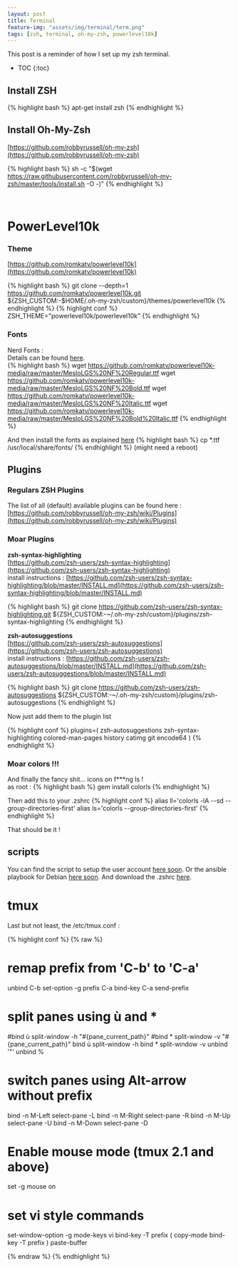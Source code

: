```yaml
---
layout: post
title: Terminal
feature-img: "assets/img/terminal/term.png"
tags: [zsh, terminal, oh-my-zsh, powerlevel10k]
---
```




This post is a reminder of how I set up my zsh terminal.

* TOC
  {:toc}

## Install ZSH

{% highlight bash %}
apt-get install zsh
{% endhighlight %}
<br>

## Install Oh-My-Zsh

[https://github.com/robbyrussell/oh-my-zsh](https://github.com/robbyrussell/oh-my-zsh)

{% highlight bash %}
sh -c "$(wget https://raw.githubusercontent.com/robbyrussell/oh-my-zsh/master/tools/install.sh -O -)"
{% endhighlight %}

<br>

# PowerLevel10k

### Theme
[https://github.com/romkatv/powerlevel10k](https://github.com/romkatv/powerlevel10k)

{% highlight bash %}
git clone --depth=1 https://github.com/romkatv/powerlevel10k.git ${ZSH_CUSTOM:-$HOME/.oh-my-zsh/custom}/themes/powerlevel10k
{% endhighlight %}
{% highlight conf %}
ZSH_THEME="powerlevel10k/powerlevel10k"
{% endhighlight %}
<br>

### Fonts
Nerd Fonts :<br>
Details can be found [here](https://github.com/romkatv/powerlevel10k#meslo-nerd-font-patched-for-powerlevel10k).<br>
{% highlight bash %}
wget https://github.com/romkatv/powerlevel10k-media/raw/master/MesloLGS%20NF%20Regular.ttf
wget https://github.com/romkatv/powerlevel10k-media/raw/master/MesloLGS%20NF%20Bold.ttf
wget https://github.com/romkatv/powerlevel10k-media/raw/master/MesloLGS%20NF%20Italic.ttf
wget https://github.com/romkatv/powerlevel10k-media/raw/master/MesloLGS%20NF%20Bold%20Italic.ttf
{% endhighlight %}

And then install the fonts as explained [here](https://wiki.debian.org/Fonts)
{% highlight bash %}
cp *.ttf /usr/local/share/fonts/
{% endhighlight %}
(might need a reboot)
<br>

## Plugins

### Regulars ZSH Plugins

The list of all (default) available plugins can be found here : [https://github.com/robbyrussell/oh-my-zsh/wiki/Plugins](https://github.com/robbyrussell/oh-my-zsh/wiki/Plugins)

### Moar Plugins

<b>zsh-syntax-highlighting</b><br>
[https://github.com/zsh-users/zsh-syntax-highlighting](https://github.com/zsh-users/zsh-syntax-highlighting)<br>
install instructions : [https://github.com/zsh-users/zsh-syntax-highlighting/blob/master/INSTALL.md](https://github.com/zsh-users/zsh-syntax-highlighting/blob/master/INSTALL.md)

{% highlight bash %}
git clone https://github.com/zsh-users/zsh-syntax-highlighting.git ${ZSH_CUSTOM:-~/.oh-my-zsh/custom}/plugins/zsh-syntax-highlighting
{% endhighlight %}

<b>zsh-autosuggestions</b><br>
[https://github.com/zsh-users/zsh-autosuggestions](https://github.com/zsh-users/zsh-autosuggestions)<br>
install instructions : [https://github.com/zsh-users/zsh-autosuggestions/blob/master/INSTALL.md](https://github.com/zsh-users/zsh-autosuggestions/blob/master/INSTALL.md)

{% highlight bash %}
git clone https://github.com/zsh-users/zsh-autosuggestions ${ZSH_CUSTOM:-~/.oh-my-zsh/custom}/plugins/zsh-autosuggestions
{% endhighlight %}

Now just add them to the plugin list

{% highlight conf %}
plugins=(
          zsh-autosuggestions
          zsh-syntax-highlighting
          colored-man-pages
          history
          catimg
          git
          encode64
)
{% endhighlight %}

### Moar colors !!!

And finally the fancy shit... icons on f***ng ls !<br>
as root :
{% highlight bash %}
gem install colorls
{% endhighlight %}

Then add this to your .zshrc
{% highlight conf %}
alias ll='colorls -lA --sd --group-directories-first'
alias ls='colorls --group-directories-first'
{% endhighlight %}

That should be it !<br>

## scripts

You can find the script to setup the user account [here soon]().
Or the ansible playbook for Debian [here soon]().
And download the .zshrc [here](https://cristalcorp.github.io/assets/scripts/zshrc).

# tmux

Last but not least, the /etc/tmux.conf :

{% highlight conf %}
{% raw %}
# remap prefix from 'C-b' to 'C-a'
unbind C-b
set-option -g prefix C-a
bind-key C-a send-prefix

# split panes using ù and *
#bind ù split-window -h "#{pane_current_path}"
#bind * split-window -v "#{pane_current_path}"
bind ù split-window -h
bind * split-window -v
unbind '"'
unbind %

# switch panes using Alt-arrow without prefix
bind -n M-Left select-pane -L
bind -n M-Right select-pane -R
bind -n M-Up select-pane -U
bind -n M-Down select-pane -D

# Enable mouse mode (tmux 2.1 and above)
set -g mouse on

# set vi style commands
set-window-option -g mode-keys vi
bind-key -T prefix ( copy-mode
bind-key -T prefix ) paste-buffer

{% endraw %}
{% endhighlight %}
